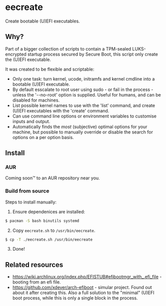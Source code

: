 # eecreate

Create bootable (U)EFI executables.

## Why?

Part of a bigger collection of scripts to contain a TPM-sealed LUKS-encrypted
startup process secured by Secure Boot, this script only create the (U)EFI
executable.

It was created to be flexible and scriptable:

- Only one task: turn kernel, ucode, initramfs and kernel cmdline into a
  bootable (U)EFI executable.
- By default esscalate to root user using sudo - or fail in
  the process - unless the '--no-root' option is supplied. Useful for humans,
  and can be disabled for machines.
- List possible kernel names to use with the 'list' command, and create (U)EFI
  executables with the 'create' command.
- Can use command line options or environment variables to customise inputs
  and output.
- Automatically finds the _most_ (subjective) optimal options for your  machine,
  but possible to manually override or disable the search for options on a per
  option basis.

## Install

### AUR

Coming soon™ to an AUR repository near you.

### Build from source

Steps to install manually:

1. Ensure dependenices are installed:

```sh
$ pacman -S bash binutils systemd
```

2. Copy `eecreate.sh` to `/usr/bin/eecreate`.

```sh
$ cp -T ./eecreate.sh /usr/bin/eecreate
```

3. Done!

## Related resources

- https://wiki.archlinux.org/index.php/EFISTUB#efibootmgr_with_.efi_file -
  booting from an efi file.
- https://github.com/xdever/arch-efiboot - simular project. Found out about
  it after creating this. Also a full solution to the "minimal" (U)EFI boot
  process, while this is only a single block in the process.